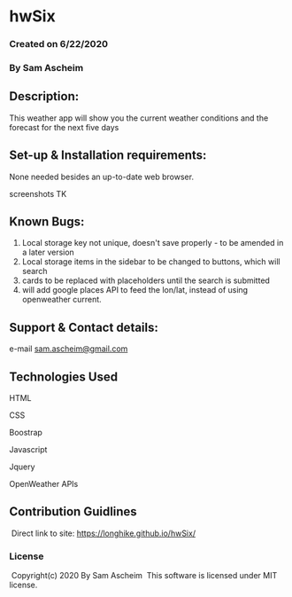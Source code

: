 # hwSix

### Created on 6/22/2020

### By Sam Ascheim

## Description:

This weather app will show you the current weather conditions and the forecast for the next five days

## Set-up & Installation requirements:

None needed besides an up-to-date web browser.

screenshots TK

## Known Bugs:

1. Local storage key not unique, doesn't save properly - to be amended in a later version
2. Local storage items in the sidebar to be changed to buttons, which will search
3. cards to be replaced with placeholders until the search is submitted
4. will add google places API to feed the lon/lat, instead of using openweather current.

## Support & Contact details:

e-mail sam.ascheim@gmail.com

## Technologies Used

HTML

CSS

Boostrap

Javascript

Jquery

OpenWeather APIs

## Contribution Guidlines 
​
Direct link to site:
https://longhike.github.io/hwSix/
​
### License
​
Copyright(c) 2020 By Sam Ascheim
​
This software is licensed under MIT license.
